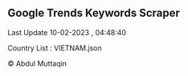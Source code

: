 

## Google Trends Keywords Scraper 
 
Last Update 10-02-2023 , 04:48:40

Country List :
VIETNAM.json



© Abdul Muttaqin 
